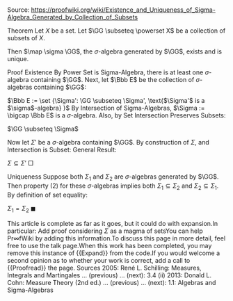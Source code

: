 # 

Source: https://proofwiki.org/wiki/Existence_and_Uniqueness_of_Sigma-Algebra_Generated_by_Collection_of_Subsets



Theorem
Let $X$ be a set.
Let $\GG \subseteq \powerset X$ be a collection of subsets of $X$.

Then $\map \sigma \GG$, the $\sigma$-algebra generated by $\GG$, exists and is unique.


Proof
Existence
By Power Set is Sigma-Algebra, there is at least one $\sigma$-algebra containing $\GG$.
Next, let $\Bbb E$ be the collection of $\sigma$-algebras containing $\GG$:

$\Bbb E := \set {\Sigma': \GG \subseteq \Sigma', \text{$\Sigma'$ is a $\sigma$-algebra} }$
By Intersection of Sigma-Algebras, $\Sigma := \bigcap \Bbb E$ is a $\sigma$-algebra.
Also, by Set Intersection Preserves Subsets:

$\GG \subseteq \Sigma$

Now let $\Sigma'$ be a $\sigma$-algebra containing $\GG$.
By construction of $\Sigma$, and Intersection is Subset: General Result:

$\Sigma \subseteq \Sigma'$
$\Box$


Uniqueness
Suppose both $\Sigma_1$ and $\Sigma_2$ are $\sigma$-algebras generated by $\GG$.
Then property $(2)$ for these $\sigma$-algebras implies both $\Sigma_1 \subseteq \Sigma_2$ and $\Sigma_2 \subseteq \Sigma_1$. 
By definition of set equality:

$\Sigma_1 = \Sigma_2$
$\blacksquare$


This article is complete as far as it goes, but it could do with expansion.In particular: Add proof considering $\Sigma$ as a magma of setsYou can help $\mathsf{Pr} \infty \mathsf{fWiki}$ by adding this information.To discuss this page in more detail, feel free to use the talk page.When this work has been completed, you may remove this instance of {{Expand}} from the code.If you would welcome a second opinion as to whether your work is correct, add a call to {{Proofread}} the page.
Sources
2005: René L. Schilling: Measures, Integrals and Martingales ... (previous) ... (next): $3.4 \ \text{(ii)}$
2013: Donald L. Cohn: Measure Theory (2nd ed.) ... (previous) ... (next): $1.1$: Algebras and Sigma-Algebras




